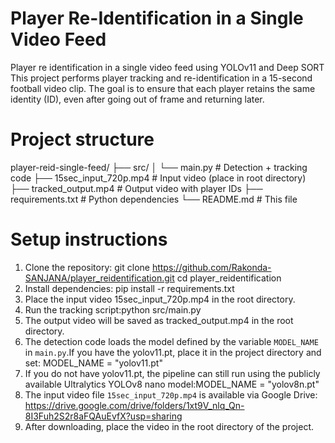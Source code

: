 # Player Re-Identification in a Single Video Feed
Player re identification in a single video feed using YOLOv11 and Deep SORT
This project performs player tracking and re-identification in a 15-second football video clip. The goal is to ensure that each player retains the same identity (ID), even after going out of frame and returning later.
# Project structure
player-reid-single-feed/
├── src/
│   └── main.py      # Detection + tracking code
├── 15sec_input_720p.mp4   # Input video (place in root directory)
├── tracked_output.mp4      # Output video with player IDs
├── requirements.txt        # Python dependencies
└── README.md               # This file

# Setup instructions

1. Clone the repository:
git clone https://github.com/Rakonda-SANJANA/player_reidentification.git
cd player_reidentification
2. Install dependencies:
pip install -r requirements.txt
3. Place the input video 15sec_input_720p.mp4 in the root directory.
4. Run the tracking script:python src/main.py
5. The output video will be saved as tracked_output.mp4 in the root directory.
6. The detection code loads the model defined by the variable `MODEL_NAME` in `main.py`.If you have the yolov11.pt, place it in the project directory and set:  MODEL_NAME = "yolov11.pt"
7. If you do not have yolov11.pt, the pipeline can still run using the publicly available Ultralytics YOLOv8 nano model:MODEL_NAME = "yolov8n.pt"
8. The input video file `15sec_input_720p.mp4` is available via Google Drive: https://drive.google.com/drive/folders/1xt9V_nlq_Qn-8I3Fuh2S2r8aFQAuEvfX?usp=sharing
9. After downloading, place the video in the root directory of the project.
